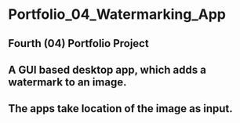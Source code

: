 # Portfolio_04_Watermarking_App

## Fourth (04) Portfolio Project
## A GUI based desktop app, which adds a watermark to an image.
## The apps take location of the image as input.

